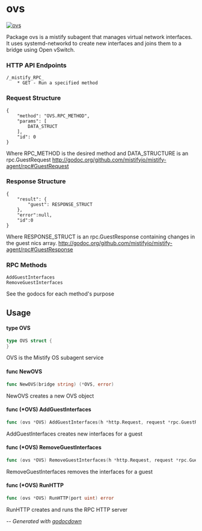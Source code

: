 # ovs

[![ovs](https://godoc.org/github.com/mistifyio/mistify-agent-ovs?status.png)](https://godoc.org/github.com/mistifyio/mistify-agent-ovs)

Package ovs is a mistify subagent that manages virtual network interfaces. It
uses systemd-networkd to create new interfaces and joins them to a bridge using
Open vSwitch.

### HTTP API Endpoints

    /_mistify_RPC_
    	* GET - Run a specified method

### Request Structure

    {
    	"method": "OVS.RPC_METHOD",
    	"params": [
    		DATA_STRUCT
    	],
    	"id": 0
    }

Where RPC_METHOD is the desired method and DATA_STRUCTURE is an rpc.GuestRequest
http://godoc.org/github.com/mistifyio/mistify-agent/rpc#GuestRequest

### Response Structure

    {
    	"result": {
    		"guest": RESPONSE_STRUCT
    	},
    	"error":null,
    	"id":0
    }

Where RESPONSE_STRUCT is an rpc.GuestResponse containing changes in the guest
nics array.
http://godoc.org/github.com/mistifyio/mistify-agent/rpc#GuestResponse

### RPC Methods

    AddGuestInterfaces
    RemoveGuestInterfaces

See the godocs for each method's purpose

## Usage

#### type OVS

```go
type OVS struct {
}
```

OVS is the Mistify OS subagent service

#### func  NewOVS

```go
func NewOVS(bridge string) (*OVS, error)
```
NewOVS creates a new OVS object

#### func (*OVS) AddGuestInterfaces

```go
func (ovs *OVS) AddGuestInterfaces(h *http.Request, request *rpc.GuestRequest, response *rpc.GuestResponse) error
```
AddGuestInterfaces creates new interfaces for a guest

#### func (*OVS) RemoveGuestInterfaces

```go
func (ovs *OVS) RemoveGuestInterfaces(h *http.Request, request *rpc.GuestRequest, response *rpc.GuestResponse) error
```
RemoveGuestInterfaces removes the interfaces for a guest

#### func (*OVS) RunHTTP

```go
func (ovs *OVS) RunHTTP(port uint) error
```
RunHTTP creates and runs the RPC HTTP server

--
*Generated with [godocdown](https://github.com/robertkrimen/godocdown)*

